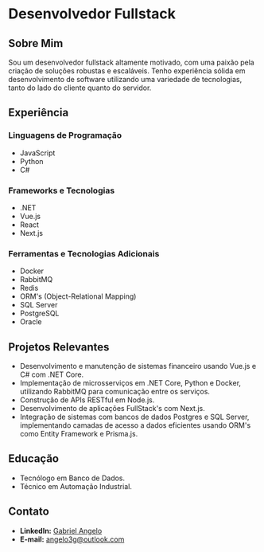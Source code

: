 

<!--
**angelog/angelog** is a ✨ _special_ ✨ repository because its `README.md` (this file) appears on your GitHub profile.

Here are some ideas to get you started:

- 🔭 I’m currently working on ...
- 🌱 I’m currently learning ...
- 👯 I’m looking to collaborate on ...
- 🤔 I’m looking for help with ...
- 💬 Ask me about ...
- 📫 How to reach me: ...
- 😄 Pronouns: ...
- ⚡ Fun fact: ...
-->

# Desenvolvedor Fullstack

## Sobre Mim
Sou um desenvolvedor fullstack altamente motivado, com uma paixão pela criação de soluções robustas e escaláveis. Tenho experiência sólida em desenvolvimento de software utilizando uma variedade de tecnologias, tanto do lado do cliente quanto do servidor.

## Experiência

### Linguagens de Programação
- JavaScript
- Python
- C#

### Frameworks e Tecnologias
- .NET
- Vue.js
- React
- Next.js

### Ferramentas e Tecnologias Adicionais
- Docker
- RabbitMQ
- Redis
- ORM's (Object-Relational Mapping)
- SQL Server
- PostgreSQL
- Oracle

## Projetos Relevantes
- Desenvolvimento e manutenção de sistemas financeiro usando Vue.js e C# com .NET Core.
- Implementação de microsserviços em .NET Core, Python e Docker, utilizando RabbitMQ para comunicação entre os serviços.
- Construção de APIs RESTful em Node.js.
- Desenvolvimento de aplicações FullStack's com Next.js.
- Integração de sistemas com bancos de dados Postgres e SQL Server, implementando camadas de acesso a dados eficientes usando ORM's como Entity Framework e Prisma.js.

## Educação
- Tecnólogo em Banco de Dados.
- Técnico em Automação Industrial.

## Contato
- **LinkedIn:** [Gabriel Angelo](https://www.linkedin.com/in/gabriel-angelo-4g)
- **E-mail:** angelo3g@outlook.com

